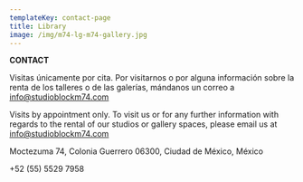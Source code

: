 ```yaml
---
templateKey: contact-page
title: Library
image: /img/m74-lg-m74-gallery.jpg
---
```

**CONTACT**

Visitas únicamente por cita.  Por visitarnos o por alguna información sobre la renta de los talleres o de las galerías, mándanos un correo a info@studioblockm74.com

Visits by appointment only. To visit us or for any further information with regards to the rental of our studios or gallery spaces, please email us at info@studioblockm74.com

Moctezuma 74, Colonia Guerrero 06300, Ciudad de México, México

+52 (55) 5529 7958
